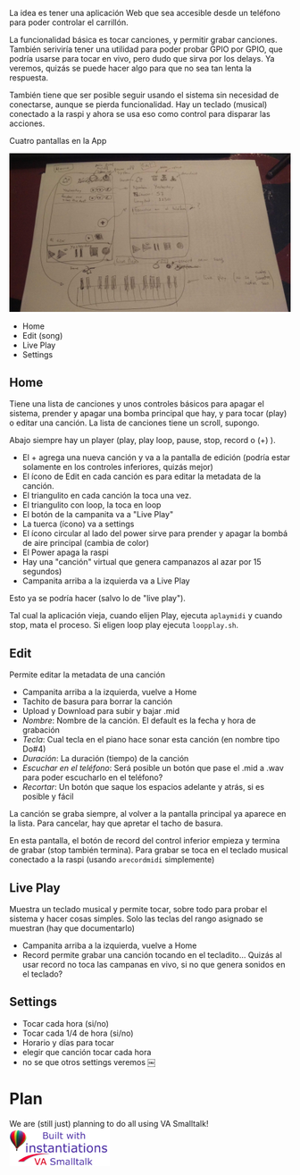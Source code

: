 La idea es tener una aplicación Web que sea accesible desde un teléfono para poder controlar el carrillón.

La funcionalidad básica es tocar canciones, y permitir grabar canciones. También seriviría tener una
utilidad para poder probar GPIO por GPIO, que podría usarse para tocar en vivo, pero dudo que sirva
por los delays. Ya veremos, quizás se puede hacer algo para que no sea tan lenta la respuesta.

También tiene que ser posible seguir usando el sistema sin necesidad de conectarse, aunque
se pierda funcionalidad. Hay un teclado (musical) conectado a la raspi y ahora se usa eso
como control para disparar las acciones.

Cuatro pantallas en la App

![Home-Edit-Play](Home-Play-Edit.jpg)

* Home
* Edit (song)
* Live Play
* Settings

## Home

Tiene una lista de canciones y unos controles básicos para apagar el sistema, prender y apagar
una bomba principal que hay, y para tocar (play) o editar una canción. La lista de canciones
tiene un scroll, supongo.

Abajo siempre hay un player (play, play loop, pause, stop, record o (+) ).

* El + agrega una nueva canción y va a la pantalla de edición (podría estar solamente en los
controles inferiores, quizás mejor)
* El ícono de Edit en cada canción es para editar la metadata de la canción.
* El triangulito en cada canción la toca una vez.
* El triangulito con loop, la toca en loop
* El botón de la campanita va a "Live Play"
* La tuerca (ícono) va a settings
* El ícono circular al lado del power sirve para prender y apagar la bombá de aire principal (cambia de color)
* El Power apaga la raspi
* Hay una "canción" virtual que genera campanazos al azar por 15 segundos)
* Campanita arriba a la izquierda va a Live Play

Esto ya se podría hacer (salvo lo de "live play").

Tal cual la aplicación vieja, cuando elijen Play, ejecuta `aplaymidi` y cuando stop, mata el proceso.
Si eligen loop play ejecuta `loopplay.sh`. 

## Edit

Permite editar la metadata de una canción

* Campanita arriba a la izquierda, vuelve a Home
* Tachito de basura para borrar la canción
* Upload y Download para subir y bajar .mid 
* _Nombre_: Nombre de la canción. El default es la fecha y hora de grabación
* _Tecla_: Cual tecla en el piano hace sonar esta canción (en nombre tipo Do#4)
* _Duración_: La duración (tiempo) de la canción
* _Escuchar en el teléfono_: Será posible un botón que pase el .mid a .wav para poder escucharlo en el teléfono?
* _Recortar_: Un botón que saque los espacios adelante y atrás, si es posible y fácil

La canción se graba siempre, al volver a la pantalla principal ya aparece en la lista.
Para cancelar, hay que apretar el tacho de basura.

En esta pantalla, el botón de record del control inferior empieza y termina de grabar (stop también termina).
Para grabar se toca en el teclado musical conectado a la raspi (usando `arecordmidi` simplemente)

## Live Play

Muestra un teclado musical y permite tocar, sobre todo para probar el sistema y hacer cosas simples.
Solo las teclas del rango asignado se muestran (hay que documentarlo)

* Campanita arriba a la izquierda, vuelve a Home
* Record permite grabar una canción tocando en el tecladito...
  Quizás al usar record no toca las campanas en vivo, si no que genera sonidos en el teclado?

## Settings

* Tocar cada hora (si/no)
* Tocar cada 1/4 de hora (si/no)
* Horario y días para tocar
* elegir que canción tocar cada hora
* no se que otros settings veremos
￼
# Plan

We are (still just) planning to do all using VA Smalltalk! ![VA Smalltalk](Built-With-VA-Smalltalk.png)
